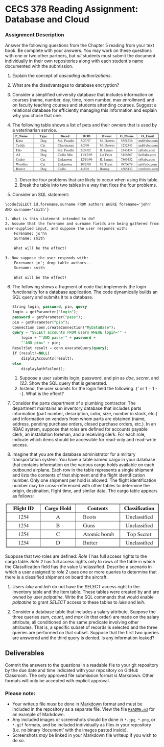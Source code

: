 # CECS 378 Reading Assignment: Database and Cloud

### Assignment Description
Answer the following questions from the Chapter 5 reading from your text book. Be complete with your answers. You may work on these questions with one or two other partners, but *all* students must submit the document individually in their own repositories along with each student's name documented with the submission.

1. Explain the concept of *cascading authorizations*.

2. What are the disadvantages to database encryption?

3. Consider a simplified university database that includes information on courses (name, number, day, time, room number, max enrollment) and on faculty teaching courses and students attending courses. Suggest a relational database for efficiently managing this information and explain why you chose that one.

4. The following table shows a list of pets and their owners that is used by a veterinarian
service.
	![Vet Table](vet_table.png "Vet Table")
  
   1. Describe four problems that are likely to occur when using this table.
   2. Break the table into two tables in a way that fixes the four problems.

1. Consider an SQL statement:
   
 `\code{SELECT id,forename,surname FROM authors WHERE forename='john' AND surname='smith'}`

    1. What is this statement intended to do?
    2. Assume that the forename and surname fields are being gathered from user-supplied input, and suppose the user responds with:
        Forename: jo'hn
        Surname: smith

        What will be the effect?
    
    3. Now suppose the user responds with:
        Forename: jo'; drop table authors--
        Surname: smith

        What will be the effect?


6. The following shows a fragment of code that implements the login functionality for a database application. The code dynamically builds an SQL query and submits it to a database.

    ``` sql
    String login, password, pin, query
    login = getParameter("login");
    password = getParameter("pass");
    pin = getParameter("pin");
    Connection conn.createConnection("MyDataBase");
    query = "SELECT accounts FROM users WHERE login='" +
        login + "'AND pass='" + password +
        "'AND pin=" + pin;
    ResultSet result = conn.executeQuery(query);
    if (result!=NULL)
        displayAccounts(result);
    else
        displayAuthFailed();
    ```

    1. Suppose a user submits login, password, and pin as *doe*, *secret*, and *123*. Show the SQL query that is generated.
    2. Instead, the user submits for the login field the following: {' or 1 = 1 - -}. What is the effect?

7. Consider the parts department of a plumbing contractor. The department maintains an inventory database that includes parts information (part number, description, color, size, number in stock, etc.) and information on vendors from whom parts are obtained (name, address, pending purchase orders, closed purchase orders, etc.). In an RBAC system, suppose that roles are defined for accounts payable clerk, an installation foreman, and a receiving clerk. For each role, indicate which items should be accessible for read-only and read-write access.

8. Imagine that you are the database administrator for a military transportation system. You have a table named cargo in your database that contains information on the various cargo holds available on each outbound airplane. Each row in the table represents a single shipment and lists the contents of that shipment and the flight identification number. Only one shipment per hold is allowed. The flight identification number may be cross-referenced with other tables to determine the origin, destination, flight time, and similar data. The cargo table appears as follows:
   

  ![nukes](military_db.png "Military DB")


Suppose that two roles are defined: *Role 1* has full access rights to the cargo table. *Role 2* has full access rights only to rows of the table in which the Classification field has the value Unclassified. Describe a scenario in which a user assigned to *role 2* uses one or more queries to determine that there is a classified shipment on board the aircraft.

   1. Users *luke* and *leih* do not have the SELECT access right to the Inventory table and the Item table. These tables were created by and are owned by user *palpatine*. Write the SQL commands that would enable *palpatine* to grant *SELECT* access to these tables to *luke* and *leih*.

   2.  Consider a database table that includes a salary attribute. Suppose the three queries *sum*, *count*, and *max* (in that order) are made on the salary attribute, all conditioned on the same predicate involving other attributes. That is, a specific subset of records is selected and the three queries are performed on that subset. Suppose that the first two queries are answered and the third query is denied. Is any information leaked?

## Deliverables
Commit the answers to the questions in a readable file to your git repository by the due date and time indicated with your repository on GitHub Classroom. The only approved file submission format is Markdown. Other formats will only be accepted with explicit approval.

### Please note:

* Your writeup file *must* be done in [Markdown](https://docs.github.com/en/get-started/writing-on-github/getting-started-with-writing-and-formatting-on-github/basic-writing-and-formatting-syntax) format and must be included in the repository as a separate file. View the file [`README.md`](README.md?plain=1) for an example of Markdown.
* Any included images or screenshots should be done in `*.jpg`, `*.png`, or `*.gif` formats, and be included individually as files in your repository (i.e. no binary ‘document’ with the images pasted inside).
* Screenshots *may* be linked in your Markdown file writeup if you wish to do so. 
